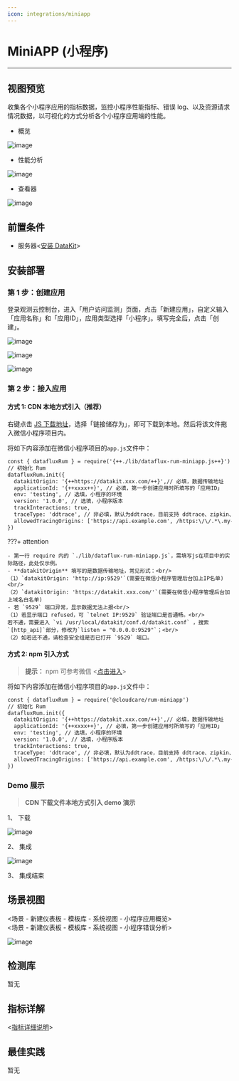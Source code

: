 ```yaml
---
icon: integrations/miniapp
---
```

# MiniAPP (小程序)

---

## 视图预览

收集各个小程序应用的指标数据，监控小程序性能指标、错误 log、以及资源请求情况数据，以可视化的方式分析各个小程序应用端的性能。

- 概览

![image](../imgs/input-rum-miniapp-1.png)

- 性能分析

![image](../imgs/input-rum-miniapp-2.png)

- 查看器

![image](../imgs/input-rum-miniapp-3.png)

## 前置条件

- 服务器<[安装 DataKit](../../datakit/datakit-install.md)>
## 安装部署

### 第 1 步：创建应用

登录观测云控制台，进入「用户访问监测」页面，点击「新建应用」，自定义输入「应用名称」和「应用ID」，应用类型选择「小程序」。填写完全后，点击「创建」。

![image](../imgs/input-rum-miniapp-4.png)

![image](../imgs/input-rum-miniapp-5.png)

![image](../imgs/input-rum-miniapp-6.png)

### 第 2 步：接入应用

#### 方式 1: CDN 本地方式引入（推荐）

右键点击 [JS 下载地址](https://static.guance.com/miniapp-sdk/v2/dataflux-rum-miniapp.js)，选择「链接储存为」，即可下载到本地。然后将该文件拖入微信小程序项目内。

将如下内容添加在微信小程序项目的`app.js`文件中：

```html
const { datafluxRum } = require('{++./lib/dataflux-rum-miniapp.js++}')
// 初始化 Rum
datafluxRum.init({
  datakitOrigin: '{++https://datakit.xxx.com/++}',// 必填，数据传输地址
  applicationId: '{++xxxx++}', // 必填，第一步创建应用时所填写的「应用ID」
  env: 'testing', // 选填，小程序的环境
  version: '1.0.0', // 选填，小程序版本
  trackInteractions: true,
  traceType: 'ddtrace', // 非必填，默认为ddtrace，目前支持 ddtrace、zipkin、skywalking_v3、jaeger、zipkin_single_header、w3c_traceparent 6种类型
  allowedTracingOrigins: ['https://api.example.com', /https:\/\/.*\.my-api-domain\.com/],  // 非必填，允许注入trace采集器所需header头部的所有请求列表。可以是请求的origin，也可以是是正则
})

```
???+ attention 

    - 第一行 require 内的 `./lib/dataflux-rum-miniapp.js`，需填写js在项目中的实际路径，此处仅示例。
    - **datakitOrigin** 填写的是数据传输地址，常见形式：<br/>
    （1）`datakitOrigin: 'http://ip:9529'`(需要在微信小程序管理后台加上IP名单)<br/>
    （2）`datakitOrigin: 'https://datakit.xxx.com/'`(需要在微信小程序管理后台加上域名白名单)
    - 若 `9529` 端口异常，显示数据无法上报<br/>
    （1）若显示端口 refused，可 `telnet IP:9529` 验证端口是否通畅。<br/>
    若不通，需要进入 `vi /usr/local/datakit/conf.d/datakit.conf` ，搜索`[http_api]`部分，修改为`listen = "0.0.0.0:9529"`；<br/>
    （2）如若还不通，请检查安全组是否已打开 `9529` 端口。

#### 方式 2: npm 引入方式

> **提示：** npm 可参考微信 <[点击进入](https://developers.weixin.qq.com/miniprogram/dev/devtools/npm.html)>

将如下内容添加在微信小程序项目的`app.js`文件中：

```html
const { datafluxRum } = require('@cloudcare/rum-miniapp')
// 初始化 Rum
datafluxRum.init({
  datakitOrigin: '{++https://datakit.xxx.com/++}',// 必填，数据传输地址
  applicationId: '{++xxxx++}', // 必填，第一步创建应用时所填写的「应用ID」
  env: 'testing', // 选填，小程序的环境
  version: '1.0.0', // 选填，小程序版本
  trackInteractions: true,
  traceType: 'ddtrace', // 非必填，默认为ddtrace，目前支持 ddtrace、zipkin、skywalking_v3、jaeger、zipkin_single_header、w3c_traceparent 6种类型
  allowedTracingOrigins: ['https://api.example.com', /https:\/\/.*\.my-api-domain\.com/],  // 非必填，允许注入trace采集器所需header头部的所有请求列表。可以是请求的origin，也可以是是正则
})

```

### Demo 展示

> **CDN 下载文件本地方式引入 demo 演示**

1、 下载

![image](../imgs/input-rum-miniapp-7.png)

2、 集成

![image](../imgs/input-rum-miniapp-8.png)

3、 集成结束

## 场景视图

<场景 - 新建仪表板 - 模板库 - 系统视图 - 小程序应用概览><br/>
<场景 - 新建仪表板 - 模板库 - 系统视图 - 小程序错误分析>

![image](../imgs/input-rum-miniapp-9.png)

## 检测库

暂无

## 指标详解

<[指标详细说明](../../real-user-monitoring/miniapp/app-data-collection.md)>

## 最佳实践

暂无
